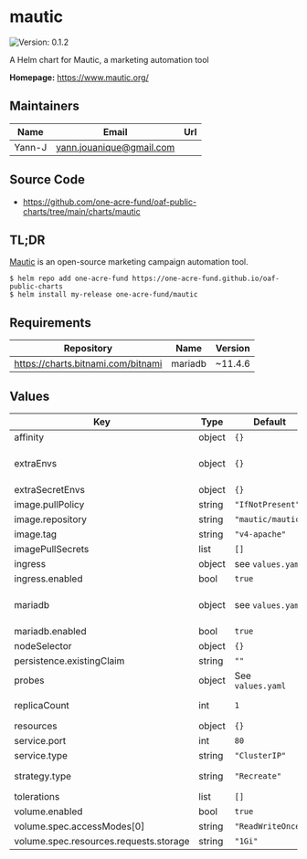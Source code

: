 # mautic

![Version: 0.1.2](https://img.shields.io/badge/Version-0.1.2-informational?style=flat-square)

A Helm chart for Mautic, a marketing automation tool

**Homepage:** <https://www.mautic.org/>

## Maintainers

| Name | Email | Url |
| ---- | ------ | --- |
| Yann-J | <yann.jouanique@gmail.com> |  |

## Source Code

* <https://github.com/one-acre-fund/oaf-public-charts/tree/main/charts/mautic>

## TL;DR

[Mautic](https://www.mautic.org/) is an open-source marketing campaign automation tool.

```console
$ helm repo add one-acre-fund https://one-acre-fund.github.io/oaf-public-charts
$ helm install my-release one-acre-fund/mautic
```

## Requirements

| Repository | Name | Version |
|------------|------|---------|
| https://charts.bitnami.com/bitnami | mariadb | ~11.4.6 |

## Values

| Key | Type | Default | Description |
|-----|------|---------|-------------|
| affinity | object | `{}` |  |
| extraEnvs | object | `{}` | Dictionary of env vars, see https://hub.docker.com/r/mautic/mautic for possible values |
| extraSecretEnvs | object | `{}` | Same as `extraEnvs` but passed as a secret |
| image.pullPolicy | string | `"IfNotPresent"` |  |
| image.repository | string | `"mautic/mautic"` |  |
| image.tag | string | `"v4-apache"` |  |
| imagePullSecrets | list | `[]` |  |
| ingress | object | see `values.yaml` | Ingress definition |
| ingress.enabled | bool | `true` | Enable ingress? |
| mariadb | object | see `values.yaml` | Mariadb subchart configuration, see https://artifacthub.io/packages/helm/bitnami/mariadb for docs |
| mariadb.enabled | bool | `true` | Enable Mariadb chart? |
| nodeSelector | object | `{}` |  |
| persistence.existingClaim | string | `""` |  |
| probes | object | See `values.yaml` | Probes definitions |
| replicaCount | int | `1` | __WARNING__: if using multiple nodes, you will need to use a ReadWriteMany storage class |
| resources | object | `{}` |  |
| service.port | int | `80` |  |
| service.type | string | `"ClusterIP"` |  |
| strategy.type | string | `"Recreate"` | Since we are mounting a volume, using Recreate to avoid double-mounting |
| tolerations | list | `[]` |  |
| volume.enabled | bool | `true` |  |
| volume.spec.accessModes[0] | string | `"ReadWriteOnce"` |  |
| volume.spec.resources.requests.storage | string | `"1Gi"` |  |
